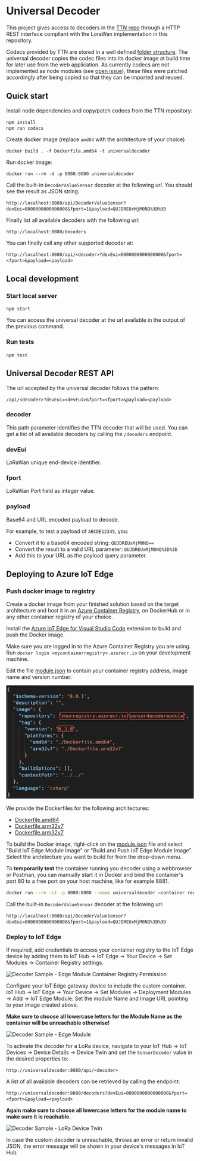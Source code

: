# Universal Decoder

This project gives access to decoders in the [TTN repo](https://github.com/TheThingsNetwork/lorawan-devices#payload-codecs) through a HTTP REST interface compliant with the LoraWan implementation in this repository. 

Codecs provided by TTN are stored in a well defined [folder structure](https://github.com/TheThingsNetwork/lorawan-devices#files-and-directories). The universal decoder copies the codec files into its docker image at build time for later use from the web application. As currently codecs are not implemented as node modules (see [open issue](https://github.com/TheThingsNetwork/lorawan-devices/issues/177)), these files were patched accordingly after being copied so that they can be imported and reused.

## Quick start

Install node dependencies and copy/patch codecs from the TTN repository:
```
npm install
npm run codecs
```

Create docker image (replace `amd64` with the architecture of your choice)
```
docker build . -f Dockerfile.amd64 -t universaldecoder
```

Run docker image:
```
docker run --rm -d -p 8080:8080 universaldecoder
```

Call the built-in `DecoderValueSensor` decoder at the following url. You should see the result as JSON string.
```
http://localhost:8080/api/DecoderValueSensor?devEui=0000000000000000&fport=1&payload=QUJDREUxMjM0NQ%3D%3D
```

Finally list all available decoders with the following url:
```
http://localhost:8080/decoders
```

You can finally call any other supported decoder at:
```
http://localhost:8080/api/<decoder>?devEui=0000000000000000&fport=<fport>&payload=<payload>
```

## Local development

### Start local server

```
npm start
```

You can access the universal decoder at the url available in the output of the previous command.

### Run tests

```
npm test
```

## Universal Decoder REST API

The url accepted by the universal decoder follows the pattern:

```
/api/<decoder>?devEui=<devEui>&fport=<fport>&payload=<payload>
```

### decoder

This path parameter identifies the TTN decoder that will be used. You can get a list of all available decoders by calling the `/decoders` endpoint.

### devEui

LoRaWan unique end-device identifier.

### fport

LoRaWan Port field as integer value.

### payload

Base64 and URL encoded payload to decode.

For example, to test a payload of `ABCDE12345`, you:
- Convert it to a base64 encoded string: `QUJDREUxMjM0NQ==`
- Convert the result to a valid URL parameter: `QUJDREUxMjM0NQ%3D%3D`
- Add this to your URL as the payload query parameter.

## Deploying to Azure IoT Edge

### Push docker image to registry

Create a docker image from your finished solution based on the target architecture and host it in an [Azure Container Registry](https://azure.microsoft.com/services/container-registry/), on DockerHub or in any other container registry of your choice.

Install the [Azure IoT Edge for Visual Studio Code](https://marketplace.visualstudio.com/items?itemName=vsciot-vscode.azure-iot-edge) extension to build and push the Docker image.

Make sure you are logged in to the Azure Container Registry you are using. Run `docker login <mycontainerregistry>.azurecr.io` on your development machine.

Edit the file [module.json](./module.json) to contain your container registry address, image name and version number:

![Decoder Sample - module.json file](/Docs/Pictures/decodersample-module-json.png)

We provide the Dockerfiles for the following architectures:

- [Dockerfile.amd64](./Dockerfile.amd64)
- [Dockerfile.arm32v7](./Dockerfile.arm32v7)
- [Dockerfile.arm32v7](./Dockerfile.arm64v8)

To build the Docker image, right-click on the [module.json](./module.json) file and select "Build IoT Edge Module Image" or "Build and Push IoT Edge Module Image". Select the architecture you want to build for from the drop-down menu.

To **temporarily test** the container running you decoder using a webbrowser or Postman, you can manually start it in Docker and bind the container's port 80 to a free port on your host machine, like for example 8881.

```bash
docker run --rm -it -p 8080:8080 --name universaldecoder <container registry>/<image>:<tag>
````

Call the built-in `DecoderValueSensor` decoder at the following url:

```
http://localhost:8080/api/DecoderValueSensor?devEui=0000000000000000&fport=1&payload=QUJDREUxMjM0NQ%3D%3D
```

### Deploy to IoT Edge

If required, add credentials to access your container registry to the IoT Edge device by adding them to IoT Hub &rarr; IoT Edge &rarr; Your Device &rarr; Set Modules &rarr; Container Registry settings.

![Decoder Sample - Edge Module Container Registry Permission](/Docs/Pictures/decodersample-edgepermission.png)

Configure your IoT Edge gateway device to include the custom container. IoT Hub &rarr; IoT Edge &rarr; Your Device &rarr; Set Modules &rarr; Deployment Modules &rarr; Add &rarr; IoT Edge Module. Set the module Name and Image URI, pointing to your image created above.

**Make sure to choose all lowercase letters for the Module Name as the container will be unreachable otherwise!**

![Decoder Sample - Edge Module](/Docs/Pictures/decodersample-edgemodule.png)

To activate the decoder for a LoRa device, navigate to your IoT Hub &rarr; IoT Devices &rarr; Device Details &rarr; Device Twin and set the ```SensorDecoder``` value in the desired properties to:

```
http://universaldecoder:8080/api/<decoder>
```

A list of all available decoders can be retrieved by calling the endpoint:

```
http://universaldecoder:8080/decoders?devEui=0000000000000000&fport=<fport>&payload=<payload>
```

**Again make sure to choose all lowercase letters for the module name to make sure it is reachable.**

![Decoder Sample - LoRa Device Twin](/Docs/Pictures/decodersample-devicetwin.png)

In case the custom decoder is unreachable, throws an error or return invalid JSON, the error message will be shown in your device's messages in IoT Hub.

  
